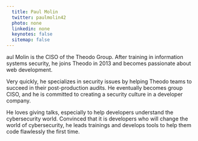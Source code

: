 ```yaml
---
  title: Paul Molin
  twitter: paulmolin42
  photo: none
  linkedin: none
  keynotes: false
  sitemap: false
---
```

aul Molin is the CISO of the Theodo Group. After training in information systems security, he joins Theodo in 2013 and becomes passionate about web development. 

Very quickly, he specializes in security issues by helping Theodo teams to succeed in their post-production audits. He eventually becomes group CISO, and he is committed to creating a security culture in a developer company. 

He loves giving talks, especially to help developers understand the cybersecurity world. Convinced that it is developers who will change the world of cybersecurity, he leads trainings and develops tools to help them code flawlessly the first time.